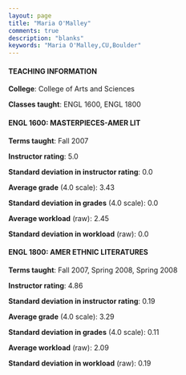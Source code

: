 ```yaml
---
layout: page
title: "Maria O'Malley" 
comments: true
description: "blanks"
keywords: "Maria O'Malley,CU,Boulder"
---
```

<head>
<script src="https://ajax.googleapis.com/ajax/libs/jquery/2.1.3/jquery.min.js"></script>
<script src="https://dl.dropboxusercontent.com/s/pc42nxpaw1ea4o9/highcharts.js?dl=0"></script>
<!-- <script src="../assets/js/highcharts.js"></script> -->
<style type="text/css">@font-face {
	font-family: "Bebas Neue";
	src: url(https://www.filehosting.org/file/details/544349/BebasNeue Regular.otf) format("opentype");
	}
	h1.Bebas { 
		font-family: "Bebas Neue", Verdana, Tahoma;
	}
</style>
</head>
	   
#### TEACHING INFORMATION

**College**: College of Arts and Sciences

**Classes taught**: ENGL 1600, ENGL 1800

#### ENGL 1600: MASTERPIECES-AMER LIT

**Terms taught**: Fall 2007

**Instructor rating**: 5.0

**Standard deviation in instructor rating**: 0.0

**Average grade** (4.0 scale): 3.43

**Standard deviation in grades** (4.0 scale): 0.0

**Average workload** (raw): 2.45

**Standard deviation in workload** (raw): 0.0

#### ENGL 1800: AMER ETHNIC LITERATURES

**Terms taught**: Fall 2007, Spring 2008, Spring 2008

**Instructor rating**: 4.86

**Standard deviation in instructor rating**: 0.19

**Average grade** (4.0 scale): 3.29

**Standard deviation in grades** (4.0 scale): 0.11

**Average workload** (raw): 2.09

**Standard deviation in workload** (raw): 0.19

